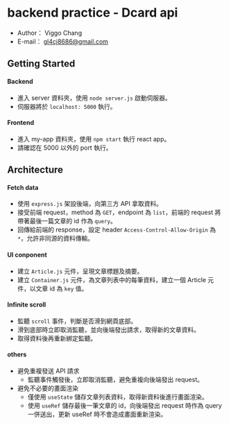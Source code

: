 # backend practice - Dcard api
+ Author： Viggo Chang
+ E-mail： <gl4cj8686@gmail.com> 

## Getting Started
#### Backend
+ 進入 server 資料夾，使用 `node server.js` 啟動伺服器。
+ 伺服器將於 `localhost: 5000` 執行。
#### Frontend
+ 進入 my-app 資料夾，使用 `npm start` 執行 react app。
+ 請確認在 5000 以外的 port 執行。

## Architecture
#### Fetch data
+ 使用 `express.js` 架設後端，向第三方 API 拿取資料。
+ 接受前端 request，method 為 `GET`，endpoint 為 `list`，前端的 request 將帶著最後一篇文章的 id 作為 `query`。
+ 回傳給前端的 response，設定 header `Access-Control-Allow-Origin` 為 `*`，允許非同源的資料傳輸。

#### UI conponent
+ 建立 `Article.js` 元件，呈現文章標題及摘要。
+ 建立 `Container.js` 元件，為文章列表中的每筆資料，建立一個 Article 元件，以文章 id 為 `key` 值。

#### Infinite scroll
+ 監聽 `scroll` 事件，判斷是否滑到網頁底部。
+ 滑到底部時立即取消監聽，並向後端發出請求，取得新的文章資料。
+ 取得資料後再重新綁定監聽。

#### others
+ 避免重複發送 API 請求
  + 監聽事件觸發後，立即取消監聽，避免重複向後端發出 request。
+ 避免不必要的畫面渲染
  + 僅使用 `useState` 儲存文章列表資料，取得新資料後進行畫面渲染。 
  + 使用 `useRef` 儲存最後一筆文章的 id，向後端發出 request 時作為 query 一併送出，更新 useRef 時不會造成畫面重新渲染。

